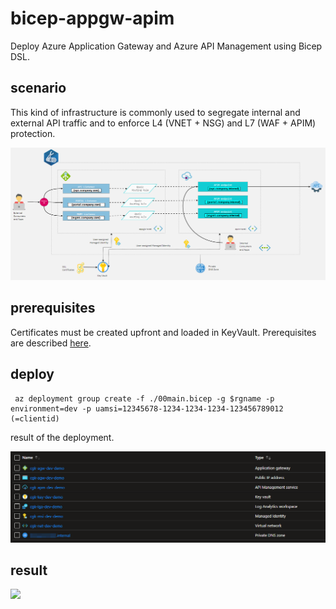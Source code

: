 # bicep-appgw-apim
Deploy Azure Application Gateway and Azure API Management using Bicep DSL.

## scenario
This kind of infrastructure is commonly used to segregate internal and external API traffic and to enforce L4 (VNET + NSG) and L7 (WAF + APIM) protection.

![](images/scenario.png)


## prerequisites
Certificates must be created upfront and loaded in KeyVault. Prerequisites are described [here](Prerequisites.md).

## deploy
```
 az deployment group create -f ./00main.bicep -g $rgname -p environment=dev -p uamsi=12345678-1234-1234-1234-123456789012 (=clientid)
```
result of the deployment.

![](images/resources.png)

## result
![](images/generated_arm.png)

